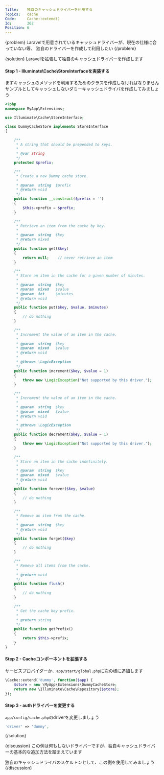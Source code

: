 ```yaml
---
Title:    独自のキャッシュドライバーを利用する
Topics:   cache
Code:     Cache::extend()
Id:       262
Position: 6
---
```


{problem}
Laravelで用意されているキャッシュドライバーが、現在の仕様に合っていない等、
独自のドライバーを作成して利用したい
{/problem}

{solution}
Laravelを拡張して独自のキャッシュドライバーを作成します

#### Step 1 - Illuminate\Cache\StoreInterfaceを実装する

まずキャッシュのメソッドを利用するためのクラスを作成しなければなりません
サンプルとしてキャッシュしないダミーキャッシュドライバを作成してみましょう

```php
<?php
namespace MyApp\Extensions;

use Illuminate\Cache\StoreInterface;

class DummyCacheStore implements StoreInterface
{

    /**
     * A string that should be prepended to keys.
     *
     * @var string
     */
    protected $prefix;

    /**
     * Create a new Dummy cache store.
     *
     * @param  string  $prefix
     * @return void
     */
    public function __construct($prefix = '')
    {
        $this->prefix = $prefix;
    }

    /**
     * Retrieve an item from the cache by key.
     *
     * @param  string  $key
     * @return mixed
     */
    public function get($key)
    {
        return null;    // never retrieve an item
    }

    /**
     * Store an item in the cache for a given number of minutes.
     *
     * @param  string  $key
     * @param  mixed   $value
     * @param  int     $minutes
     * @return void
     */
    public function put($key, $value, $minutes)
    {
        // do nothing
    }

    /**
     * Increment the value of an item in the cache.
     *
     * @param  string  $key
     * @param  mixed   $value
     * @return void
     *
     * @throws \LogicException
     */
    public function increment($key, $value = 1)
    {
        throw new \LogicException("Not supported by this driver.");
    }

    /**
     * Increment the value of an item in the cache.
     *
     * @param  string  $key
     * @param  mixed   $value
     * @return void
     *
     * @throws \LogicException
     */
    public function decrement($key, $value = 1)
    {
        throw new \LogicException("Not supported by this driver.");
    }

    /**
     * Store an item in the cache indefinitely.
     *
     * @param  string  $key
     * @param  mixed   $value
     * @return void
     */
    public function forever($key, $value)
    {
        // do nothing
    }

    /**
     * Remove an item from the cache.
     *
     * @param  string  $key
     * @return void
     */
    public function forget($key)
    {
        // do nothing
    }

    /**
     * Remove all items from the cache.
     *
     * @return void
     */
    public function flush()
    {
        // do nothing
    }

    /**
     * Get the cache key prefix.
     *
     * @return string
     */
    public function getPrefix()
    {
        return $this->prefix;
    }
}
```

#### Step 2 - Cacheコンポーネントを拡張する

サービスプロバイダーか、`app/start/global.php`に次の様に追加します

```php
\Cache::extend('dummy', function($app) {
    $store = new \MyApp\Extensions\DummyCacheStore;
    return new \Illuminate\Cache\Repository($store);
});
```

#### Step 3 - authドライバーを変更する

`app/config/cache.php`のdriverを変更しましょう

```php
'driver' => 'dummy',
```
{/solution}

{discussion}
この例は何もしないドライバーですが、独自キャッシュドライバーの基本的な追加方法を踏まえています

独自のキャッシュドライバのスケルトンとして、この例を使用してみましょう
{/discussion}
